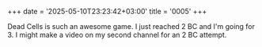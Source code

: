 +++
date = '2025-05-10T23:23:42+03:00'
title = '0005'
+++

Dead Cells is such an awesome game. I just reached 2 BC and I'm going for 3. I might make a video on my second channel for an 2 BC attempt.
